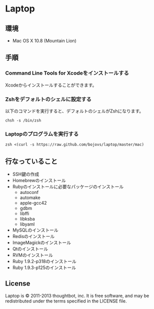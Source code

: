# Laptop

## 環境

* Mac OS X 10.8 (Mountain Lion)


## 手順

### Command Line Tools for Xcodeをインストールする

Xcodeからインストールすることができます。


### Zshをデフォルトのシェルに設定する

以下のコマンドを実行すると、デフォルトのシェルがZshになります。

```
chsh -s /bin/zsh
```

### Laptopのプログラムを実行する

```
zsh <(curl -s https://raw.github.com/bojovs/laptop/master/mac)
```

## 行なっていること

* SSH鍵の作成
* Homebrewのインストール
* Rubyのインストールに必要なパッケージのインストール
  * autoconf
  * automake
  * apple-gcc42
  * gdbm
  * libffi
  * libksba
  * libyaml
* MySQLのインストール
* Redisのインストール
* ImageMagickのインストール
* Qtのインストール
* RVMのインストール
* Ruby 1.9.2-p318のインストール
* Ruby 1.9.3-p125のインストール


## License

Laptop is © 2011-2013 thoughtbot, inc. It is free software, and may be
redistributed under the terms specified in the LICENSE file.
